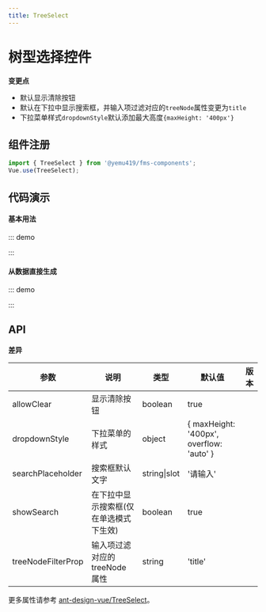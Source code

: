 ```yaml
---
title: TreeSelect
---
```


# 树型选择控件

**变更点**

-   默认显示清除按钮
-   默认在下拉中显示搜索框，并输入项过滤对应的`treeNode`属性变更为`title`
-   下拉菜单样式`dropdownStyle`默认添加最大高度`{maxHeight: '400px'}`

## 组件注册

```js
import { TreeSelect } from '@yemu419/fms-components';
Vue.use(TreeSelect);
```

## 代码演示

#### 基本用法

<!-- prettier-ignore -->
::: demo

<template>
    <f-tree-select
        v-model="value"
        style="width: 100%"
        placeholder="Please select"
        tree-default-expand-all
    >
        <f-tree-select-node key="0-1" value="parent 1" title="parent 1">
            <f-tree-select-node key="0-1-1" value="parent 1-0" title="parent 1-0">
                <f-tree-select-node
                    key="random"
                    :selectable="false"
                    value="leaf1"
                    title="my leaf"
                />
                <f-tree-select-node key="random1" value="leaf2" title="your leaf" />
            </f-tree-select-node>
            <f-tree-select-node key="random2" value="parent 1-1" title="parent 1-1">
                <f-tree-select-node key="random3" value="sss">
                    <b slot="title" style="color: #08c">sss</b>
                </f-tree-select-node>
            </f-tree-select-node>
        </f-tree-select-node>
    </f-tree-select>
</template>

<script>
    export default {
        data() {
            return {
                value: undefined,
            };
        },
    };
</script>

:::

#### 从数据直接生成

<!-- prettier-ignore -->
::: demo
<template>
    <f-tree-select
        v-model="value1"
        style="width: 100%"
        :dropdown-style="{ maxHeight: '400px', overflow: 'auto' }"
        :tree-data="treeData"
        placeholder="Please select"
        tree-default-expand-all
    >
        <span v-if="key === '0-0-1'" slot="title" slot-scope="{ key, value }" style="color: #08c">
            Child Node1 {{ value }}
        </span>
    </f-tree-select>
</template>

<script>
    const treeData = [
        {
            title: 'Node1',
            value: '0-0',
            key: '0-0',
            children: [
                {
                    value: '0-0-1',
                    key: '0-0-1',
                    scopedSlots: {
                        // custom title
                        title: 'title',
                    },
                },
                {
                    title: 'Child Node2',
                    value: '0-0-2',
                    key: '0-0-2',
                },
            ],
        },
        {
            title: 'Node2',
            value: '0-1',
            key: '0-1',
        },
    ];
    export default {
        data() {
            return {
                value1: undefined,
                treeData,
            };
        },
        watch: {
            value(value1) {
                console.log(value1);
            },
        },
    };
</script>

:::

<script>
    const treeData = [
        {
            title: 'Node1',
            value: '0-0',
            key: '0-0',
            children: [
                {
                    value: '0-0-1',
                    key: '0-0-1',
                    scopedSlots: {
                        // custom title
                        title: 'title',
                    },
                },
                {
                    title: 'Child Node2',
                    value: '0-0-2',
                    key: '0-0-2',
                },
            ],
        },
        {
            title: 'Node2',
            value: '0-1',
            key: '0-1',
        },
    ];
    export default {
        data() {
            return {
                value: undefined,
                value1: undefined,
                treeData,
            };
        },
        watch: {
            value(value) {
                console.log(value);
            },
        },
    };
</script>

## API

**差异**

| 参数 | 说明 | 类型 | 默认值 | 版本 |
| --- | --- | --- | --- | --- |
| allowClear | 显示清除按钮 | boolean | true |  |
| dropdownStyle | 下拉菜单的样式 | object | { maxHeight: '400px', overflow: 'auto' } |  |
| searchPlaceholder | 搜索框默认文字 | string\|slot | '请输入' |  |
| showSearch | 在下拉中显示搜索框(仅在单选模式下生效) | boolean | true |  |
| treeNodeFilterProp | 输入项过滤对应的 treeNode 属性 | string | 'title' |  |

更多属性请参考 [ant-design-vue/TreeSelect](https://antdv.com/components/tree-select-cn/#API)。
